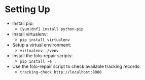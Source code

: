 # Setting Up

* Install pip:
	* `[yum|dnf] install python-pip`
* Install virtualenv:
    * `pip install virtualenv`
* Setup a virtual environment:
	* `virtualenv ./venv`
* Install the folo-repair scripts:
	* `pip install -e .`
* Use the folo-repair script to check available tracking records:
	* `tracking-check http://localhost:8080`




